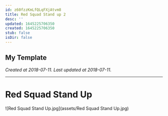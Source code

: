 ```yaml
---
id: z60fzzKmLfQLqFXjAtvm8
title: Red Squad Stand up 2
desc: ''
updated: 1645225706350
created: 1645225706350
stub: false
isDir: false
---
```

My Template
---

_Created at 2018-07-11._
_Last updated at 2018-07-11._




---

# Red Squad Stand Up


![Red Squad Stand Up.jpg](assets/Red Squad Stand Up.jpg)

